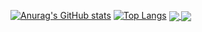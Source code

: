 [![Anurag's GitHub stats](https://github-readme-stats.vercel.app/api?username=TomBell95&count_private=true&show_icons=true&theme=aura)](https://github.com/anuraghazra/github-readme-stats)
[![Top Langs](https://github-readme-stats.vercel.app/api/top-langs/?username=TomBell95&layout=compact)](https://github.com/anuraghazra/github-readme-stats)
<a href="https://github.com/anuraghazra/github-readme-stats">
  <img align="center" src="https://github-readme-stats.vercel.app/api?username=TomBell95&count_private=true&show_icons=true&theme=aura" />
</a>
<a href="https://github.com/anuraghazra/convoychat">
  <img align="center" src="https://github-readme-stats.vercel.app/api/top-langs/?username=TomBell95&layout=compact)](https://github.com/anuraghazra/github-readme-stats" />
</a>
